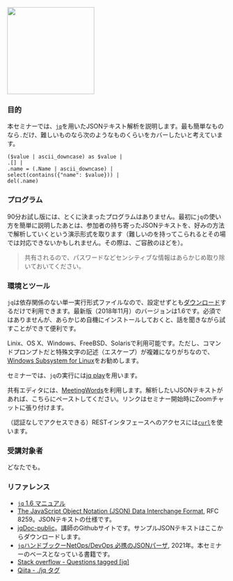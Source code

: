 <img src="https://stedolan.github.io/jq/jq.png" width="200">

### 目的

本セミナーでは、[`jq`](https://stedolan.github.io/jq/)を用いたJSONテキスト解析を説明します。最も簡単なものなら`.`だけ、難しいものなら次のようなものくらいをカバーしたいと考えています。

```
($value | ascii_downcase) as $value |
.[] |
.name = (.Name | ascii_downcase) |
select(contains({"name": $value})) |
del(.name)
```



### プログラム

90分お試し版には、とくに決まったプログラムはありません。最初に`jq`の使い方を簡単に説明したあとは、参加者の持ち寄ったJSONテキストを、好みの方法で解析していくという演示形式を取ります（難しいのを持ってこられるとその場では対応できないかもしれません。その際は、ご容赦のほどを）。

> 共有されるので、パスワードなどセンシティブな情報はあらかじめ取り除いておいてください。


### 環境とツール

`jq`は依存関係のない単一実行形式ファイルなので、設定せずとも[ダウンロード](https://stedolan.github.io/jq/download/)するだけで利用できます。最新版（2018年11月）のバージョンは1.6です。必須ではありませんが、あらかじめ自機にインストールしておくと、話を聞きながら試すことができて便利です。

Linix、OS X、Windows、FreeBSD、Solarisで利用可能です。ただし、コマンドプロンプトだと特殊文字の記述（エスケープ）が複雑になりがちなので、[Windows Subsystem for Linux](https://docs.microsoft.com/en-us/windows/wsl/)をお勧めします。

セミナーでは、`jq`の実行には[jq play](https://jqplay.org/)を用います。

共有エディタには、[MeetingWords](http://meetingwords.com/)を利用します。解析したいJSONテキストがあれば、こちらにペーストしてください。リンクはセミナー開始時にZoomチャットに張り付けます。

（認証なしでアクセスできる）RESTインタフェースへのアクセスには[`curl`](https://curl.se/)を使います。


### 受講対象者

どなたでも。


### リファレンス

- [`jq` 1.6 マニュアル](https://stedolan.github.io/jq/manual/v1.6/)
- [The JavaScript Object Notation (JSON) Data Interchange Format](https://tools.ietf.org/html/rfc8259"), RFC 8259。JSONテキストの仕様です。
- [jqDoc-public](https://github.com/stoyosawa/jqDoc-public)。講師のGithubサイトです。サンプルJSONテキストはここからダウンロードします。
- [`jq`ハンドブックーNetOps/DevOps 必携のJSONパーザ](http://www.cutt.co.jp/book/978-4-87783-491-3.html), 2021年。本セミナーのベースとなっている書籍です。
- [Stack overflow - Questions tagged [jq]](https://stackoverflow.com/questions/tagged/jq)
- [Qiita - ./jq タグ](https://qiita.com/tags/jq)
